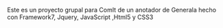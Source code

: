 Este es un proyecto grupal para ComIt de un anotador de Generala hecho con Framework7, Jquery, JavaScript ,Html5 y CSS3
